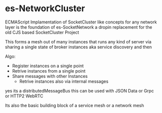 # es-NetworkCluster
ECMAScript Implamentation of SocketCluster like concepts for any network layer is the foundation of es-SocketNetwork a dropin replacement for the old CJS based SocketCluster Project


This forms a mesh out of many instances that runs any kind of server via sharing a single state of broker instances aka service discovery and then 

Algo:
- Register instances on a single point
- Retrive instances from a single point
- Share messages with other Instances 
  - Retrive instances also via internal messages
  
yes its a distributedMessageBus this can be used with JSON Data or Grpc or HTTP2 WebRTC

Its also the basic building block of a service mesh or a network mesh
